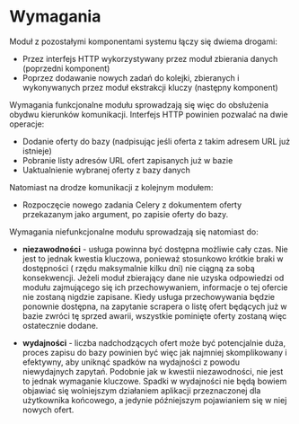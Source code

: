 # Wymagania

Moduł z pozostałymi komponentami systemu łączy się dwiema drogami:

+ Przez interfejs HTTP wykorzystywany przez moduł zbierania danych (poprzedni
  komponent)
+ Poprzez dodawanie nowych zadań do kolejki, zbieranych i wykonywanych
  przez moduł ekstrakcji kluczy (następny komponent)
  
Wymagania funkcjonalne modułu sprowadzają się więc do obsłużenia
obydwu kierunków komunikacji. Interfejs HTTP powinien pozwalać na dwie operacje:

+ Dodanie oferty do bazy (nadpisując jeśli oferta z takim adresem URL już istnieje)
+ Pobranie listy adresów URL ofert zapisanych już w bazie
+ Uaktualnienie wybranej oferty z bazy danych


Natomiast na drodze komunikacji z kolejnym modułem:

+ Rozpoczęcie nowego zadania Celery z dokumentem oferty przekazanym jako
  argument, po zapisie oferty do bazy.
  
  
Wymagania niefunkcjonalne modułu sprowadzają się natomiast do:

+ **niezawodności** - usługa powinna być dostępna możliwie cały czas. Nie jest to
  jednak kwestia kluczowa, ponieważ stosunkowo krótkie braki w dostępności (
  rzędu maksymalnie kilku dni) nie ciągną za sobą konsekwencji.
  Jeżeli moduł zbierający dane nie uzyska odpowiedzi od modułu zajmującego się
  ich przechowywaniem, informacje o tej ofercie nie zostaną nigdzie zapisane.
  Kiedy usługa przechowywania będzie ponownie dostępna, na zapytanie scrapera
  o listę ofert będących już w bazie zwróci tę sprzed awarii, wszystkie pominięte
  oferty zostaną więc ostatecznie dodane.

+ **wydajności** - liczba nadchodzących ofert może być potencjalnie duża, proces
  zapisu do bazy powinien być więc jak najmniej skomplikowany i efektywny, aby
  uniknąć spadków na wydajności z powodu niewydajnych zapytań. Podobnie jak
  w kwestii niezawodności, nie jest to jednak wymaganie kluczowe. Spadki
  w wydajności nie będą bowiem objawiać się wolniejszym działaniem aplikacji
  przeznaczonej dla użytkownika końcowego, a jedynie późniejszym pojawianiem
  się w niej nowych ofert.
